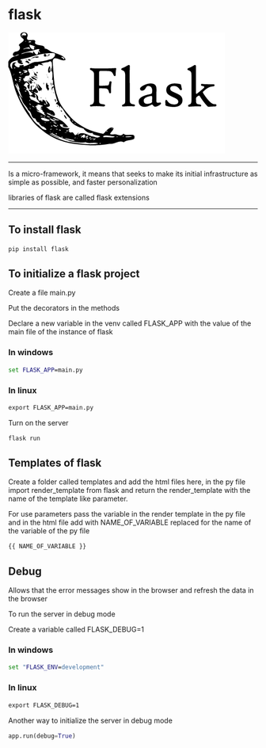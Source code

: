 # flask

![flask](./img/flask.png)

---

Is a micro-framework, it means that seeks to make its initial infrastructure as simple as possible, and faster personalization

libraries of flask are called flask extensions

---

## To install flask

```cmd
pip install flask
```

## To initialize a flask project

Create a file main.py

Put the decorators in the methods

Declare a new variable in the venv called FLASK_APP with the value of the main file of the instance of flask

### In windows

```cmd
set FLASK_APP=main.py
```

### In linux

```cmd
export FLASK_APP=main.py
```

Turn on the server

```cmd
flask run
```

## Templates of flask

Create a folder called templates and add the html files here, in the py file import render_template from flask and return the render_template with the name of the template like parameter.

For use parameters pass the variable in the render template in the py file and in the html file add with NAME_OF_VARIABLE replaced for the name of the variable of the py file

```html
{{ NAME_OF_VARIABLE }}
```

## Debug

Allows that the error messages show in the browser and refresh the data in the browser

To run the server in debug mode

Create a variable called FLASK_DEBUG=1

### In windows

```cmd
set "FLASK_ENV=development"
```

### In linux

```cmd
export FLASK_DEBUG=1
```

Another way to initialize the server in debug mode

```python
app.run(debug=True)
```
